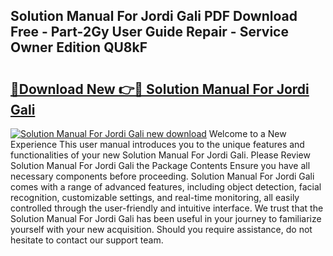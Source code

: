 ## Solution Manual For Jordi Gali PDF Download Free - Part-2Gy User Guide Repair - Service Owner Edition QU8kF

# <h2><a href="http://bc8262.oget.top/?id=Solution+Manual+For+Jordi+Gali">🔗Download New 👉🔴 Solution Manual For Jordi Gali</a></h2>

[![Solution Manual For Jordi Gali new download](https://i.imgur.com/5g1atiW.png)](http://bc8262.oget.top/?id=Solution+Manual+For+Jordi+Gali)
Welcome to a New Experience This user manual introduces you to the unique features and functionalities of your new Solution Manual For Jordi Gali. Please Review Solution Manual For Jordi Gali the Package Contents Ensure you have all necessary components before proceeding. Solution Manual For Jordi Gali comes with a range of advanced features, including object detection, facial recognition, customizable settings, and real-time monitoring, all easily controlled through the user-friendly and intuitive interface. We trust that the Solution Manual For Jordi Gali has been useful in your journey to familiarize yourself with your new acquisition. Should you require assistance, do not hesitate to contact our support team.
